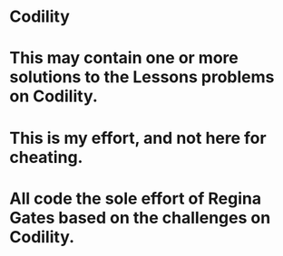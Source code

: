 # Codility
# This may contain one or more solutions to the Lessons problems on Codility. 
# This is my effort, and not here for cheating.
# All code the sole effort of Regina Gates based on the challenges on Codility.
